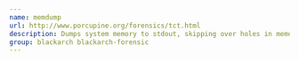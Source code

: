 ```yaml
---
name: memdump
url: http://www.porcupine.org/forensics/tct.html
description: Dumps system memory to stdout, skipping over holes in memory maps.
group: blackarch blackarch-forensic
---
```

